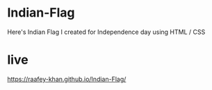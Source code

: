 # Indian-Flag
Here's Indian Flag I created for Independence day using HTML / CSS
# live
https://raafey-khan.github.io/Indian-Flag/

